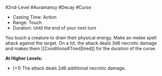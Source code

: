 #2nd-Level #Auramancy #Decay #Curse
 
- Casting Time: Action
- Range: Touch
- Duration: Until the end of your next turn  

You touch a creature to drain their physical energy. Make an melee spell attack against the target. On a hit, the attack deals 3d6 necrotic damage and makes them [[Conditions#Tired|tired]] for the duration of the curse.
 
**At Higher Levels:** 
* (+1) The attack deals 2d6 additional necrotic damage.